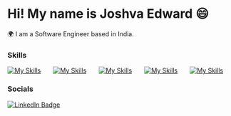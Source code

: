 Hi! My name is Joshva Edward 😄
========================================================================================================================================

🌍 I am a Software Engineer based in India.
<br/>

### Skills

[![My Skills](https://skillicons.dev/icons?i=azure)](https://skillicons.dev) &nbsp;&nbsp;&nbsp;&nbsp;&nbsp; [![My Skills](https://img.shields.io/badge/C%2B%2B-blue?style=for-the-badge&logo=c%2B%2B&logoColor=white)](https://www.cplusplus.com) &nbsp;&nbsp;&nbsp;&nbsp;&nbsp; [![My Skills](https://skillicons.dev/icons?i=css,html)](https://skillicons.dev) &nbsp;&nbsp;&nbsp;&nbsp;&nbsp; [![My Skills](https://skillicons.dev/icons?i=python)](https://skillicons.dev) &nbsp;&nbsp;&nbsp;&nbsp;&nbsp; [![My Skills](https://img.shields.io/badge/SQL-blue?style=for-the-badge&logo=sql&logoColor=white)](https://www.sql.org)
<br/>

### Socials

<div id="badges">
  <a href="https://linkedin.com/in/joshva-arockiaraj-edward" target="_blank" target="_blank">
    <img src="https://img.shields.io/badge/LinkedIn-blue?style=for-the-badge&logo=linkedin&logoColor=white" alt="LinkedIn Badge"/>
  </a>
</div>
